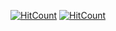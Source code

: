 [![HitCount](https://hits.dwyl.com/bcramer643/appointment-planner.svg?style=flat-square)](http://hits.dwyl.com/bcramer643/appointment-planner)
[![HitCount](https://hits.dwyl.com/bcramer643/appointment-planner.svg?style=flat-square&show=unique)](http://hits.dwyl.com/bcramer643/appointment-planner)
